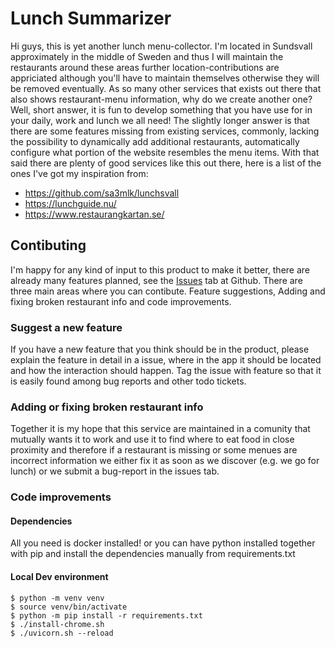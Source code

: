 # Lunch Summarizer

Hi guys, this is yet another lunch menu-collector. I'm located in Sundsvall approximately in the middle of Sweden and thus I will maintain the restaurants around these areas further location-contributions are appriciated although you'll have to maintain themselves otherwise they will be removed eventually. As so many other services that exists out there that also shows restaurant-menu information, why do we create another one? Well, short answer, it is fun to develop something that you have use for in your daily, work and lunch we all need! The slightly longer answer is that there are some features missing from existing services, commonly, lacking the possibility to dynamically add additional restaurants, automatically configure what portion of the website resembles the menu items. With that said there are plenty of good services like this out there, here is a list of the ones I've got my inspiration from:

* https://github.com/sa3mlk/lunchsvall
* https://lunchguide.nu/
* https://www.restaurangkartan.se/

## Contibuting
I'm happy for any kind of input to this product to make it better, there are already many features planned, see the [Issues](https://github.com/jolin1337/lunch-summarizer/issues) tab at Github. There are three main areas where you can contibute. Feature suggestions, Adding and fixing broken restaurant info and code improvements.

### Suggest a new feature
If you have a new feature that you think should be in the product, please explain the feature in detail in a issue, where in the app it should be located and how the interaction should happen. Tag the issue with feature so that it is easily found among bug reports and other todo tickets.

### Adding or fixing broken restaurant info
Together it is my hope that this service are maintained in a comunity that mutually wants it to work and use it to find where to eat food in close proximity and therefore if a restaurant is missing or some menues are incorrect information we either fix it as soon as we discover (e.g. we go for lunch) or we submit a bug-report in the issues tab.

### Code improvements

#### Dependencies
All you need is docker installed! or you can have python installed together with pip and install the dependencies manually from requirements.txt

#### Local Dev environment
```
$ python -m venv venv
$ source venv/bin/activate
$ python -m pip install -r requirements.txt
$ ./install-chrome.sh
$ ./uvicorn.sh --reload
```
